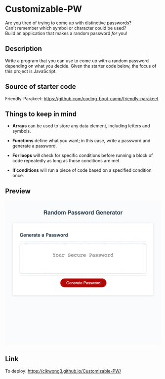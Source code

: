 # Customizable-PW

Are you tired of trying to come up with distinctive passwords?  
 Can't remember which symbol or character could be used?  
 Build an application that makes a random password _for_ you!

## Description

Write a program that you can use to come up with a random password depending on what you decide. Given the starter code below, the focus of this project is JavaScript.

## Source of starter code

Friendly-Parakeet: https://github.com/coding-boot-camp/friendly-parakeet

## Things to keep in mind

- **Arrays** can be used to store any data element, including letters and symbols.

- **Functions** define what you want; in this case, write a password and generate a password.

- **For loops** will check for specific conditions before running a block of code repeatedly as long as those conditions are met.

- **If conditions** will run a piece of code based on a specified condition once.

## Preview

![Full Page Image](./assets/image/_Users_ECY_bootcamp_Challenges_Customizable-PW_Develop_index.html.png)

## Link

To deploy: https://clkwong3.github.io/Customizable-PW/
